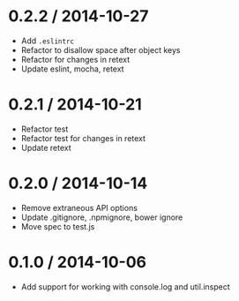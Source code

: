 
0.2.2 / 2014-10-27
==================

 * Add `.eslintrc`
 * Refactor to disallow space after object keys
 * Refactor for changes in retext
 * Update eslint, mocha, retext

0.2.1 / 2014-10-21
==================

 * Refactor test
 * Refactor test for changes in retext
 * Update retext

0.2.0 / 2014-10-14
==================

 * Remove extraneous API options
 * Update .gitignore, .npmignore, bower ignore
 * Move spec to test.js

0.1.0 / 2014-10-06
==================

 * Add support for working with console.log and util.inspect
